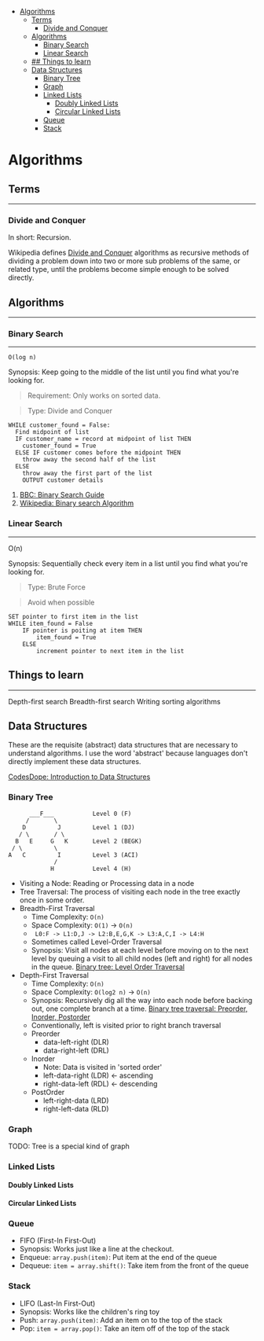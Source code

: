 - [Algorithms](#algorithms)
  - [Terms](#terms)
    - [Divide and Conquer](#divide-and-conquer)
  - [Algorithms](#algorithms-1)
    - [Binary Search](#binary-search)
    - [Linear Search](#linear-search)
  - [## Things to learn](#-things-to-learn)
  - [Data Structures](#data-structures)
    - [Binary Tree](#binary-tree)
    - [Graph](#graph)
    - [Linked Lists](#linked-lists)
      - [Doubly Linked Lists](#doubly-linked-lists)
      - [Circular Linked Lists](#circular-linked-lists)
    - [Queue](#queue)
    - [Stack](#stack)

# Algorithms

## Terms

---

### Divide and Conquer

In short: Recursion.

Wikipedia defines [Divide and Conquer](https://en.wikipedia.org/wiki/Divide-and-conquer_algorithm) algorithms as recursive methods of dividing a problem down into two or more sub problems of the same, or related type, until the problems become simple enough to be solved directly.

## Algorithms

---

### Binary Search

---
`O(log n)`

Synopsis: Keep going to the middle of the list until you find what you're looking for.

> Requirement: Only works on sorted data.

> Type: Divide and Conquer

``` pseudocode
WHILE customer_found = False:
  Find midpoint of list
  IF customer_name = record at midpoint of list THEN
    customer_found = True
  ELSE IF customer comes before the midpoint THEN
    throw away the second half of the list
  ELSE 
    throw away the first part of the list
    OUTPUT customer details
```

1. [BBC: Binary Search Guide](https://www.bbc.co.uk/bitesize/guides/zts8v9q/revision/5)
2. [Wikipedia: Binary search Algorithm](https://en.wikipedia.org/wiki/Binary_search_algorithm)


### Linear Search

---
O(n)

Synopsis: Sequentially check every item in a list until you find what you're looking for.

> Type: Brute Force

> Avoid when possible

``` pseudocode
SET pointer to first item in the list
WHILE item_found = False
    IF pointer is poiting at item THEN
        item_found = True
    ELSE
        increment pointer to next item in the list
```

## Things to learn
---

Depth-first search
Breadth-first search
Writing sorting algorithms


## Data Structures

These are the requisite (abstract) data structures that are necessary to understand algorithms. I use the word 'abstract' because languages don't directly implement these data structures.

[CodesDope: Introduction to Data Structures](https://www.codesdope.com/course/data-structures-introduction/)

### Binary Tree

```
      ___F___           Level 0 (F)
     /       \ 
    D         J         Level 1 (DJ)
   / \       / \
  B   E     G   K       Level 2 (BEGK)
 / \         \
A   C         I         Level 3 (ACI)
             /
            H           Level 4 (H)
```


* Visiting a Node: Reading or Processing data in a node
* Tree Traversal: The process of visiting each node in the tree exactly once in some order.
* Breadth-First Traversal
  * Time Complexity: `O(n)`
  * Space Complexity: `O(1)` -> `O(n)`
  * ` L0:F -> L1:D,J -> L2:B,E,G,K -> L3:A,C,I -> L4:H`
  * Sometimes called Level-Order Traversal
  * Synopsis: Visit all nodes at each level before moving on to the next level by queuing a visit to all child nodes (left and right) for all nodes in the queue. [Binary tree: Level Order Traversal](https://www.youtube.com/watch?v=86g8jAQug04)
* Depth-First Traversal
  * Time Complexity: `O(n)`
  * Space Complexity: `O(log2 n)` -> `O(n)`
  * Synopsis: Recursively dig all the way into each node before backing out, one complete branch at a time. [Binary tree traversal: Preorder, Inorder, Postorder](https://www.youtube.com/watch?v=gm8DUJJhmY4)
  * Conventionally, left is visited prior to right branch traversal
  * Preorder
    * data-left-right (DLR)
    * data-right-left (DRL)
  * Inorder
    * Note: Data is visited in 'sorted order'
    * left-data-right (LDR) <- ascending
    * right-data-left (RDL) <- descending
  * PostOrder
    * left-right-data (LRD)
    * right-left-data (RLD)

### Graph

TODO: Tree is a special kind of graph

### Linked Lists

#### Doubly Linked Lists

#### Circular Linked Lists

### Queue

* FIFO (First-In First-Out)
* Synopsis: Works just like a line at the checkout.
* Enqueue: `array.push(item)`: Put item at the end of the queue
* Dequeue: `item = array.shift()`: Take item from the front of the queue

### Stack

* LIFO (Last-In First-Out)
* Synopsis: Works like the children's ring toy
* Push: `array.push(item)`: Add an item on to the top of the stack
* Pop: `item = array.pop()`: Take an item off of the top of the stack